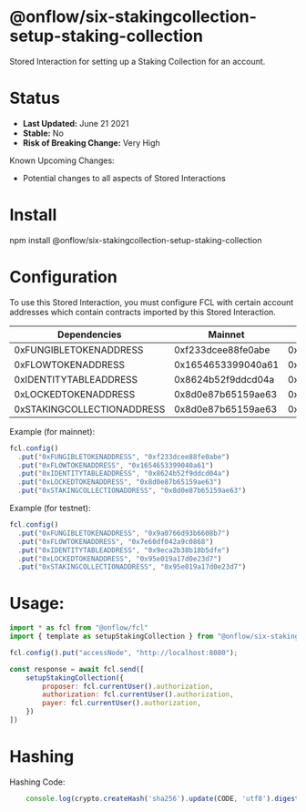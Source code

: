 # @onflow/six-stakingcollection-setup-staking-collection

Stored Interaction for setting up a Staking Collection for an account.

# Status

- **Last Updated:** June 21 2021
- **Stable:** No
- **Risk of Breaking Change:** Very High

Known Upcoming Changes:

- Potential changes to all aspects of Stored Interactions

# Install

npm install @onflow/six-stakingcollection-setup-staking-collection

# Configuration 

To use this Stored Interaction, you must configure FCL with certain account addresses which contain contracts imported by this Stored Interaction.

| Dependencies                | Mainnet            | Testnet            |
| --------------------------- | ------------------ | ------------------ |
| 0xFUNGIBLETOKENADDRESS      | 0xf233dcee88fe0abe | 0x9a0766d93b6608b7 |
| 0xFLOWTOKENADDRESS          | 0x1654653399040a61 | 0x7e60df042a9c0868 |
| 0xIDENTITYTABLEADDRESS      | 0x8624b52f9ddcd04a | 0x9eca2b38b18b5dfe |
| 0xLOCKEDTOKENADDRESS        | 0x8d0e87b65159ae63 | 0x95e019a17d0e23d7 |
| 0xSTAKINGCOLLECTIONADDRESS  | 0x8d0e87b65159ae63 | 0x95e019a17d0e23d7 |

Example (for mainnet):

```javascript
fcl.config()
  .put("0xFUNGIBLETOKENADDRESS", "0xf233dcee88fe0abe")
  .put("0xFLOWTOKENADDRESS", "0x1654653399040a61")
  .put("0xIDENTITYTABLEADDRESS", "0x8624b52f9ddcd04a")
  .put("0xLOCKEDTOKENADDRESS", "0x8d0e87b65159ae63")
  .put("0xSTAKINGCOLLECTIONADDRESS", "0x8d0e87b65159ae63")
```

Example (for testnet):

```javascript
fcl.config()
  .put("0xFUNGIBLETOKENADDRESS", "0x9a0766d93b6608b7")
  .put("0xFLOWTOKENADDRESS", "0x7e60df042a9c0868")
  .put("0xIDENTITYTABLEADDRESS", "0x9eca2b38b18b5dfe")
  .put("0xLOCKEDTOKENADDRESS", "0x95e019a17d0e23d7")
  .put("0xSTAKINGCOLLECTIONADDRESS", "0x95e019a17d0e23d7")
```

# Usage:

```javascript
import * as fcl from "@onflow/fcl"
import { template as setupStakingCollection } from "@onflow/six-stakingcollection-setup-staking-collection"

fcl.config().put("accessNode", "http://localhost:8080");

const response = await fcl.send([
    setupStakingCollection({
        proposer: fcl.currentUser().authorization,
        authorization: fcl.currentUser().authorization,     
        payer: fcl.currentUser().authorization,                           
    })
])

```

# Hashing

Hashing Code:
```javascript
    console.log(crypto.createHash('sha256').update(CODE, 'utf8').digest('hex'))
```